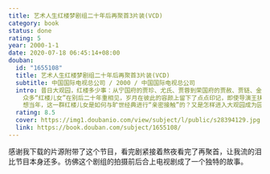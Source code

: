 ```yaml
---
title: 艺术人生红楼梦剧组二十年后再聚首3片装(VCD)
category: book
status: done
rating: 5
year: 2000-1-1
date: 2020-07-18 06:45:14+08:00
douban:
  id: "1655108"
  title: 艺术人生红楼梦剧组二十年后再聚首3片装(VCD)
  subtitle: 中国国际电视总公司 / 2000 / 中国国际电视总公司
  intro: 昔日大观园，红楼多少事：从宁国府的贾珍、尤氏、贾蓉到荣国府的贾赦、贾链、金陵十二钗，尤其是怡红院里的宝二爷，潇湘馆中的林妹妹，栊翠庵内的妙玉师傅，伶牙俐齿的凤姐儿，兰心慧智的宝钗姑娘，憨厚朴实的刘姥姥……还有那首经久不变的《枉凝眉》，时间越久，记忆反而越清晰。
    众多“红楼儿女”在别后二十年重相见，岁月在彼此的容颜上留下了点点印记，即使导演王扶林也经常张冠李戴：宝玉蓄起了胡须，黛玉眉眼之间多了几分沧桑，众丫鬟已出落成漂亮的大姑娘，板儿也已留学归来，刘姥姥相见时更是喜极而泣……
    想当年，这一群红楼儿女是如何与旷世经典进行“亲密接触”的？又是怎样进入大观园成为园子的主人？红楼剧组给他们的生活带来怎样的波动？二十年后红楼儿女的各自生活又是如何……
  rating: 8.5
  cover: https://img1.doubanio.com/view/subject/l/public/s28394129.jpg
  link: https://book.douban.com/subject/1655108/
---
```


感谢我下载的片源附带了这个节目，看完剧紧接着熬夜看完了再聚首，让我流的泪比节目本身还多。彷佛这个剧组的拍摄前后合上电视剧成了一个独特的故事。
